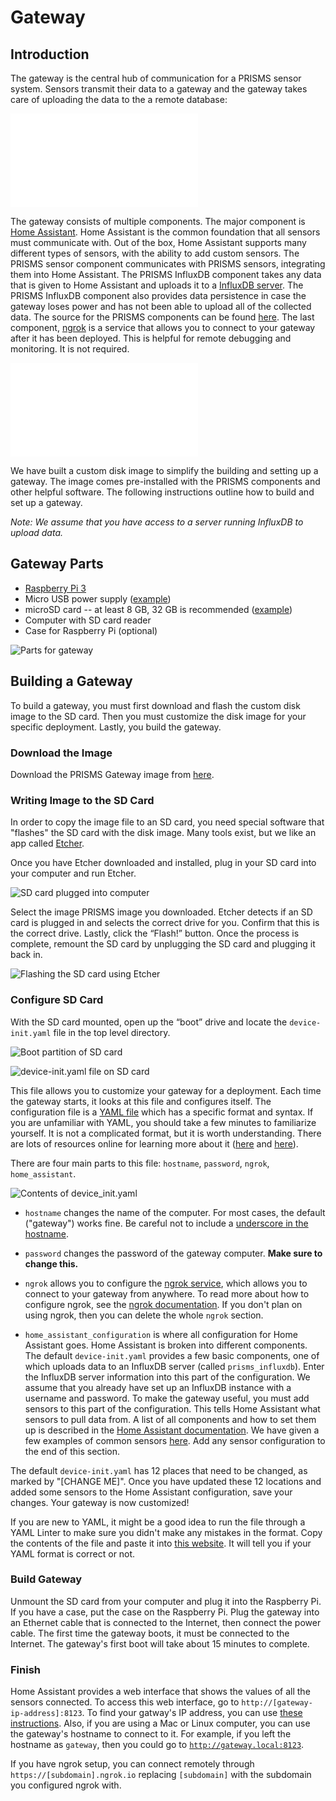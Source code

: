 # Gateway

## Introduction

The gateway is the central hub of communication for a PRISMS sensor system. Sensors transmit their data to a gateway and the gateway takes care of uploading the data to the a remote database:

![High Level Architecture](images/High-Level-Architecture.pdf)

The gateway consists of multiple components. The major component is [Home Assistant](https://home-assistant.io). Home Assistant is the common foundation that all sensors must communicate with. Out of the box, Home Assistant supports many different types of sensors, with the ability to add custom sensors. The PRISMS sensor component communicates with PRISMS sensors, integrating them into Home Assistant. The PRISMS InfluxDB component takes any data that is given to Home Assistant and uploads it to a [InfluxDB server](https://github.com/influxdata/influxdb). The PRISMS InfluxDB component also provides data persistence in case the gateway loses power and has not been able to upload all of the collected data. The source for the PRISMS components can be found [here](https://github.com/VDL-PRISM/home-assistant-components).  The last component, [ngrok](https://ngrok.com) is a service that allows you to connect to your gateway after it has been deployed. This is helpful for remote debugging and monitoring. It is not required.

![Gateway Components](images/Gateway.pdf)

We have built a custom disk image to simplify the building and setting up a gateway. The image comes pre-installed with the PRISMS components and other helpful software. The following instructions outline how to build and set up a gateway.

_Note: We assume that you have access to a server running InfluxDB to upload data._

## Gateway Parts
- [Raspberry Pi 3](https://www.raspberrypi.org/products/raspberry-pi-3-model-b/)
- Micro USB power supply ([example](https://www.adafruit.com/product/1995))
- microSD card -- at least 8 GB, 32 GB is recommended ([example](https://www.amazon.com/dp/B010Q57T02/ref=twister_B011BRUOMO))
- Computer with SD card reader
- Case for Raspberry Pi (optional)

![Parts for gateway](images/parts.jpg)

## Building a Gateway

To build a gateway, you must first download and flash the custom disk image to the SD card. Then you must customize the disk image for your specific deployment. Lastly, you build the gateway.

### Download the Image
Download the PRISMS Gateway image from [here](https://github.com/VDL-PRISM/gateway-image-builder/releases/download/v2.0.0/v2.0.0-prisms-gateway.img.zip).

### Writing Image to the SD Card
In order to copy the image file to an SD card, you need special software that "flashes" the SD card with the disk image. Many tools exist, but we like an app called [Etcher](https://etcher.io).

Once you have Etcher downloaded and installed, plug in your SD card into your computer and run Etcher.

![SD card plugged into computer](images/sd_card.jpg)

Select the image PRISMS image you downloaded. Etcher detects if an SD card is plugged in and selects the correct drive for you. Confirm that this is the correct drive. Lastly, click the “Flash!” button. Once the process is complete, remount the SD card by unplugging the SD card and plugging it back in.

![Flashing the SD card using Etcher](images/etcher.png)

### Configure SD Card
With the SD card mounted, open up the “boot” drive and locate the `device-init.yaml` file in the top level directory.

![Boot partition of SD card](images/boot.png)

![`device-init.yaml` file on SD card](images/device-init.png)

This file allows you to customize your gateway for a deployment. Each time the gateway starts, it looks at this file and configures itself. The configuration file is a [YAML file](http://yaml.org) which has a specific format and syntax. If you are unfamiliar with YAML, you should take a few minutes to familiarize yourself. It is not a complicated format, but it is worth understanding. There are lots of resources online for learning more about it ([here](https://learnxinyminutes.com/docs/yaml/) and [here](https://www.youtube.com/watch?v=W3tQPk8DNbk)).

There are four main parts to this file: `hostname`, `password`, `ngrok`, `home_assistant`.

![Contents of `device_init.yaml`](images/config.png)

- `hostname` changes the name of the computer. For most cases, the default ("gateway") works fine. Be careful not to include a [underscore in the hostname](https://en.wikipedia.org/wiki/Hostname#Restrictions_on_valid_hostnames).

- `password` changes the password of the gateway computer. **Make sure to change this.**

- `ngrok` allows you to configure the [ngrok service](https://ngrok.com), which allows you to connect to your gateway from anywhere. To read more about how to configure ngrok, see the [ngrok documentation](https://ngrok.com/docs#config). If you don't plan on using ngrok, then you can delete the whole `ngrok` section.

- `home_assistant_configuration` is where all configuration for Home Assistant goes. Home Assistant is broken into different components. The default `device-init.yaml` provides a few basic components, one of which uploads data to an InfluxDB server (called `prisms_influxdb`). Enter the InfluxDB server information into this part of the configuration. We assume that you already have set up an InfluxDB instance with a username and password. To make the gateway useful, you must add sensors to this part of the configuration. This tells Home Assistant what sensors to pull data from. A list of all components and how to set them up is described in the [Home Assistant documentation](https://home-assistant.io/components). We have given a few examples of common sensors [here](sensor_examples.md). Add any sensor configuration to the end of this section.

The default `device-init.yaml` has 12 places that need to be changed, as marked by "[CHANGE ME]". Once you have updated these 12 locations and added some sensors to the Home Assistant configuration, save your changes. Your gateway is now customized!

If you are new to YAML, it might be a good idea to run the file through a YAML Linter to make sure you didn't make any mistakes in the format. Copy the contents of the file and paste it into [this website](http://www.yamllint.com). It will tell you if your YAML format is correct or not.

### Build Gateway
Unmount the SD card from your computer and plug it into the Raspberry Pi. If you have a case, put the case on the Raspberry Pi. Plug the gateway into an Ethernet cable that is connected to the Internet, then connect the power cable. The first time the gateway boots, it must be connected to the Internet. The gateway's first boot will take about 15 minutes to complete.

### Finish
Home Assistant provides a web interface that shows the values of all the sensors connected. To access this web interface, go to `http://[gateway-ip-address]:8123`. To find your gatway's IP address, you can use [these instructions](https://www.raspberrypi.org/documentation/remote-access/ip-address.md). Also, if you are using a Mac or Linux computer, you can use the gateway's hostname to connect to it. For example, if you left the hostname as `gateway`, then you could go to [`http://gateway.local:8123`](http://gateway.local:8123).

If you have ngrok setup, you can connect remotely through `https://[subdomain].ngrok.io` replacing `[subdomain]` with the subdomain you configured ngrok with.
